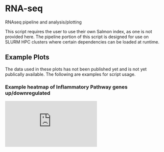 # RNA-seq
RNAseq pipeline and analysis/plotting

This script requires the user to use their own Salmon index, as one is not provided here. The pipeline portion of this script is designed for use on SLURM HPC clusters where certain dependencies can be loaded at runtime. 

## Example Plots
The data used in these plots has not been published yet and is not yet publically available. The following are examples for script usage. 

### Example heatmap of Inflammatory Pathway genes up/downregulated 
![InflammatoryHeatmap](https://github.com/TJ-Sears/RNA-seq/blob/main/ExamplePlots/All_Genes_HALLMARK_INFLAMMATORY_RESPONSE.xls.pdf?raw=true)



